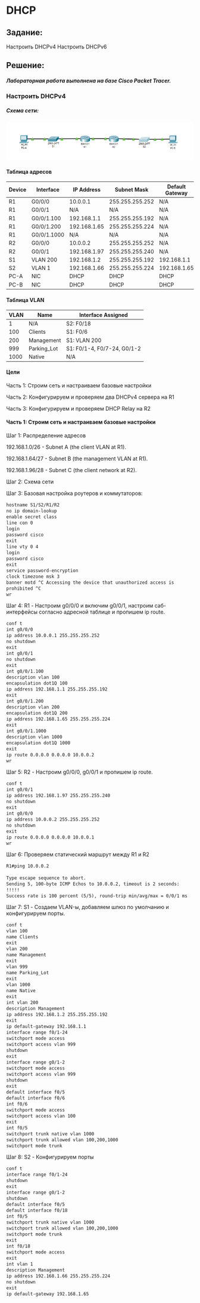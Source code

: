 # DHCP

##  Задание:
Настроить DHCPv4
Настроить DHCPv6

##  Решение:

##### Лабораторная работа выполнена на базе Cisco Packet Tracer.

### Настроить DHCPv4

##### Схема сети:

![](https://github.com/irvin232/OTUS-network-engineer/blob/master/labs/lab03/scheme%201.png)

#### Таблица адресов
| Device	| Interface	| IP Address |	Subnet Mask	| Default Gateway |
| ------	| --------	| ---------- |	-----------	| --------------- |
| R1	| G0/0/0	| 10.0.0.1	| 255.255.255.252	| N/A| 
| R1	| G0/0/1	| N/A	| N/A	| N/A| 
| R1	| G0/0/1.100	| 192.168.1.1 | 255.255.255.192 | N/A| 
| R1	| G0/0/1.200	| 192.168.1.65 | 255.255.255.224 | N/A| 
| R1	| G0/0/1.1000	| N/A	| N/A	| N/A| 
| R2	| G0/0/0	| 10.0.0.2	| 255.255.255.252	| N/A| 
| R2	| G0/0/1	|	192.168.1.97 | 255.255.255.240 | N/A| 
| S1	| VLAN 200	| 192.168.1.2 | 255.255.255.192 | 192.168.1.1 | 
| S2	| VLAN 1	| 192.168.1.66 | 255.255.255.224 | 192.168.1.65 | 
| PC-A	| NIC	| DHCP	| DHCP	| DHCP| 
| PC-B	| NIC	| DHCP	| DHCP	| DHCP| 

#### Таблица VLAN
| VLAN	| Name	| Interface Assigned |
| -----	| -----	| ------------------ |
| 1	| N/A	| S2: F0/18 |
| 100	| Clients	| S1: F0/6 |
| 200	| Management	| S1: VLAN 200  |
| 999	| Parking_Lot	| S1: F0/1-4, F0/7-24, G0/1-2 |
| 1000	| Native	| N/A |

#### Цели

Часть 1: Строим сеть и настраиваем базовые настройки

Часть 2: Конфигурируем и проверяем два DHCPv4 сервера на R1

Часть 3: Конфигурируем и проверяем DHCP Relay на R2

#### Часть 1: Строим сеть и настраиваем базовые настройки

Шаг 1: Распределение адресов

192.168.1.0/26 - Subnet A (the client VLAN at R1).

192.168.1.64/27 - Subnet B (the management VLAN at R1).

192.168.1.96/28 - Subnet C (the client network at R2).

Шаг 2: Схема сети


Шаг 3: Базовая настройка роутеров и коммутаторов:
```
hostname S1/S2/R1/R2
no ip domain-lookup
enable secret class
line con 0
login
password cisco
exit
line vty 0 4
login
password cisco
exit
service password-encryption
clock timezone msk 3
banner motd ^C Accessing the device that unauthorized access is prohibited ^C
wr
```

Шаг 4: R1 - Настроим g0/0/0 и включим g0/0/1, настроим саб-интерфейсы согласно адресной таблице и пропишем ip route.
```
conf t
int g0/0/0
ip address 10.0.0.1 255.255.255.252
no shutdown
exit
int g0/0/1
no shutdown
exit
int g0/0/1.100
description vlan 100
encapsulation dot1Q 100
ip address 192.168.1.1 255.255.255.192
exit
int g0/0/1.200
description vlan 200
encapsulation dot1Q 200
ip address 192.168.1.65 255.255.255.224
exit
int g0/0/1.1000
description vlan 1000
encapsulation dot1Q 1000
exit
ip route 0.0.0.0 0.0.0.0 10.0.0.2
wr
```
Шаг 5: R2 - Настроим g0/0/0, g0/0/1 и пропишем ip route.
```
conf t
int g0/0/1
ip address 192.168.1.97 255.255.255.240
no shutdown
exit
int g0/0/0
ip address 10.0.0.2 255.255.255.252
no shutdown
exit
ip route 0.0.0.0 0.0.0.0 10.0.0.1
wr
```
Шаг 6: Проверяем статический маршрут между R1 и R2
```
R1#ping 10.0.0.2 

Type escape sequence to abort.
Sending 5, 100-byte ICMP Echos to 10.0.0.2, timeout is 2 seconds:
!!!!!
Success rate is 100 percent (5/5), round-trip min/avg/max = 0/0/1 ms
```

Шаг 7: S1 - Создаем VLAN-ы, добавляем шлюз по умолчанию и конфигурируем порты.
```
conf t
vlan 100
name Clients
exit
vlan 200
name Management
exit
vlan 999
name Parking_Lot
exit
vlan 1000
name Native
exit
int vlan 200
description Management
ip address 192.168.1.2 255.255.255.192
exit
ip default-gateway 192.168.1.1
interface range f0/1-24
switchport mode access
switchport access vlan 999
shutdown
exit
interface range g0/1-2
switchport mode access
switchport access vlan 999
shutdown
exit
default interface f0/5
default interface f0/6
int f0/6
switchport mode access
switchport access vlan 100
exit
int f0/5
switchport trunk native vlan 1000
switchport trunk allowed vlan 100,200,1000
switchport mode trunk
```
Шаг 8: S2 - Конфигурируем порты
```
conf t
interface range f0/1-24
shutdown
exit
interface range g0/1-2
shutdown
default interface f0/5
default interface f0/18
int f0/5
switchport trunk native vlan 1000
switchport trunk allowed vlan 100,200,1000
switchport mode trunk
exit
int f0/18
switchport mode access
exit
int vlan 1
description Management
ip address 192.168.1.66 255.255.255.224
no shutdown
exit
ip default-gateway 192.168.1.65
```
